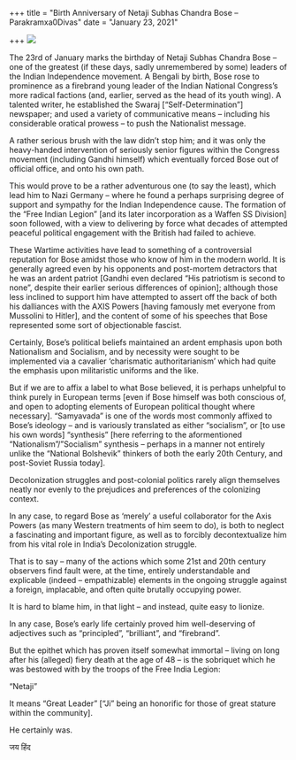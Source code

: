 +++
title = "Birth Anniversary of Netaji Subhas Chandra Bose – Parakramxa0Divas"
date = "January 23, 2021"

+++
![](https://aryaakasha.files.wordpress.com/2021/01/141736729_10164678717745574_2345420932397710544_n.jpg?w=460)

The 23rd of January marks the birthday of Netaji Subhas Chandra Bose –
one of the greatest (if these days, sadly unremembered by some) leaders
of the Indian Independence movement. A Bengali by birth, Bose rose to
prominence as a firebrand young leader of the Indian National Congress’s
more radical factions (and, earlier, served as the head of its youth
wing). A talented writer, he established the Swaraj
\[“Self-Determination”\] newspaper; and used a variety of communicative
means – including his considerable oratical prowess – to push the
Nationalist message.

A rather serious brush with the law didn’t stop him; and it was only the
heavy-handed intervention of seriously senior figures within the
Congress movement (including Gandhi himself) which eventually forced
Bose out of official office, and onto his own path.

This would prove to be a rather adventurous one (to say the least),
which lead him to Nazi Germany – where he found a perhaps surprising
degree of support and sympathy for the Indian Independence cause. The
formation of the “Free Indian Legion” \[and its later incorporation as a
Waffen SS Division\] soon followed, with a view to delivering by force
what decades of attempted peaceful political engagement with the British
had failed to achieve.

These Wartime activities have lead to something of a controversial
reputation for Bose amidst those who know of him in the modern world. It
is generally agreed even by his opponents and post-mortem detractors
that he was an ardent patriot \[Gandhi even declared “His patriotism is
second to none”, despite their earlier serious differences of opinion\];
although those less inclined to support him have attempted to assert off
the back of both his dalliances with the AXIS Powers \[having famously
met everyone from Mussolini to Hitler\], and the content of some of his
speeches that Bose represented some sort of objectionable fascist.

Certainly, Bose’s political beliefs maintained an ardent emphasis upon
both Nationalism and Socialism, and by necessity were sought to be
implemented via a cavalier ‘charismatic authoritarianism’ which had
quite the emphasis upon militaristic uniforms and the like.

But if we are to affix a label to what Bose believed, it is perhaps
unhelpful to think purely in European terms \[even if Bose himself was
both conscious of, and open to adopting elements of European political
thought where necessary\]. “Samyavada” is one of the words most commonly
affixed to Bose’s ideology – and is variously translated as either
“socialism”, or \[to use his own words\] “synthesis” \[here referring to
the aformentioned “Nationalism”/”Socialism” synthesis – perhaps in a
manner not entirely unlike the “National Bolshevik” thinkers of both the
early 20th Century, and post-Soviet Russia today\].

Decolonization struggles and post-colonial politics rarely align
themselves neatly nor evenly to the prejudices and preferences of the
colonizing context.

In any case, to regard Bose as ‘merely’ a useful collaborator for the
Axis Powers (as many Western treatments of him seem to do), is both to
neglect a fascinating and important figure, as well as to forcibly
decontextualize him from his vital role in India’s Decolonization
struggle.

That is to say – many of the actions which some 21st and 20th century
observers find fault were, at the time, entirely understandable and
explicable (indeed – empathizable) elements in the ongoing struggle
against a foreign, implacable, and often quite brutally occupying power.

It is hard to blame him, in that light – and instead, quite easy to
lionize.

In any case, Bose’s early life certainly proved him well-deserving of
adjectives such as “principled”, “brilliant”, and “firebrand”.

But the epithet which has proven itself somewhat immortal – living on
long after his (alleged) fiery death at the age of 48 – is the sobriquet
which he was bestowed with by the troops of the Free India Legion:

“Netaji”

It means “Great Leader” \[“Ji” being an honorific for those of great
stature within the community\].

He certainly was.

जय हिंद
